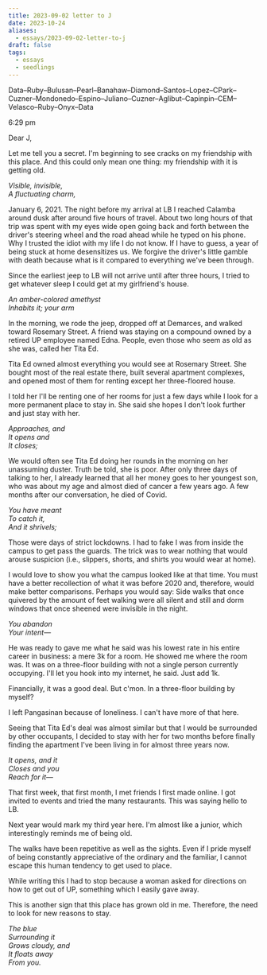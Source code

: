 ```yaml
---
title: 2023-09-02 letter to J
date: 2023-10-24
aliases:
  - essays/2023-09-02-letter-to-j
draft: false
tags:
  - essays
  - seedlings
---
```

Data–Ruby–Bulusan–Pearl–Banahaw–Diamond–Santos–Lopez–CPark–Cuzner–Mondonedo–Espino–Juliano–Cuzner–Aglibut–Capinpin–CEM–Velasco–Ruby–Onyx–Data

6:29 pm

Dear J,

Let me tell you a secret. I'm beginning to see cracks on my friendship with this place. And this could only mean one thing: my friendship with it is getting old.

*Visible, invisible,  
A fluctuating charm,*

January 6, 2021. The night before my arrival at LB I reached Calamba around dusk after around five hours of travel. About two long hours of that trip was spent with my eyes wide open going back and forth between the driver's steering wheel and the road ahead while he typed on his phone. Why I trusted the idiot with my life I do not know. If I have to guess, a year of being stuck at home desensitizes us. We forgive the driver's little gamble with death because what is it compared to everything we've been through.

Since the earliest jeep to LB will not arrive until after three hours, I tried to get whatever sleep I could get at my girlfriend's house.

*An amber-colored amethyst  
Inhabits it; your arm*

In the morning, we rode the jeep, dropped off at Demarces, and walked toward Rosemary Street. A friend was staying on a compound owned by a retired UP employee named Edna. People, even those who seem as old as she was, called her Tita Ed.

Tita Ed owned almost everything you would see at Rosemary Street. She bought most of the real estate there, built several apartment complexes, and opened most of them for renting except her three-floored house.

I told her I'll be renting one of her rooms for just a few days while I look for a more permanent place to stay in. She said she hopes I don't look further and just stay with her.

*Approaches, and  
It opens and  
It closes;*

We would often see Tita Ed doing her rounds in the morning on her unassuming duster. Truth be told, she is poor. After only three days of talking to her, I already learned that all her money goes to her youngest son, who was about my age and almost died of cancer a few years ago. A few months after our conversation, he died of Covid.

*You have meant  
To catch it,  
And it shrivels;*

Those were days of strict lockdowns. I had to fake I was from inside the campus to get pass the guards. The trick was to wear nothing that would arouse suspicion (i.e., slippers, shorts, and shirts you would wear at home).

I would love to show you what the campus looked like at that time. You must have a better recollection of what it was before 2020 and, therefore, would make better comparisons. Perhaps you would say: Side walks that once quivered by the amount of feet walking were all silent and still and dorm windows that once sheened were invisible in the night.

*You abandon  
Your intent—*

He was ready to gave me what he said was his lowest rate in his entire career in business: a mere 3k for a room. He showed me where the room was. It was on a three-floor building with not a single person currently occupying. I'll let you hook into my internet, he said. Just add 1k.

Financially, it was a good deal. But c'mon. In a three-floor building by myself?

I left Pangasinan because of loneliness. I can't have more of that here.

Seeing that Tita Ed's deal was almost similar but that I would be surrounded by other occupants, I decided to stay with her for two months before finally finding the apartment I've been living in for almost three years now.

*It opens, and it  
Closes and you  
Reach for it—*

That first week, that first month, I met friends I first made online. I got invited to events and tried the many restaurants. This was saying hello to LB.

Next year would mark my third year here. I'm almost like a junior, which interestingly reminds me of being old.

The walks have been repetitive as well as the sights. Even if I pride myself of being constantly appreciative of the ordinary and the familiar, I cannot escape this human tendency to get used to place.

While writing this I had to stop because a woman asked for directions on how to get out of UP, something which I easily gave away.

This is another sign that this place has grown old in me. Therefore, the need to look for new reasons to stay.

*The blue  
Surrounding it  
Grows cloudy, and  
It floats away  
From you.*